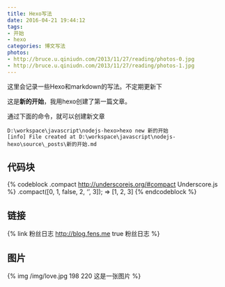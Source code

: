 ```yaml
---
title: Hexo写法
date: 2016-04-21 19:44:12
tags:
- 开始
- hexo
categories: 博文写法
photos:
- http://bruce.u.qiniudn.com/2013/11/27/reading/photos-0.jpg
- http://bruce.u.qiniudn.com/2013/11/27/reading/photos-1.jpg
---
```


这里会记录一些Hexo和markdown的写法。不定期更新下

这是**新的开始**，我用hexo创建了第一篇文章。

通过下面的命令，就可以创建新文章
```{bash}
D:\workspace\javascript\nodejs-hexo>hexo new 新的开始
[info] File created at D:\workspace\javascript\nodejs-hexo\source\_posts\新的开始.md
```

## 代码块
{% codeblock .compact http://underscorejs.org/#compact Underscore.js %}
.compact([0, 1, false, 2, ‘’, 3]);
=> [1, 2, 3]
{% endcodeblock %}

## 链接
{% link 粉丝日志 http://blog.fens.me true 粉丝日志 %}

## 图片
{% img /img/love.jpg 198 220 这是一张图片 %}